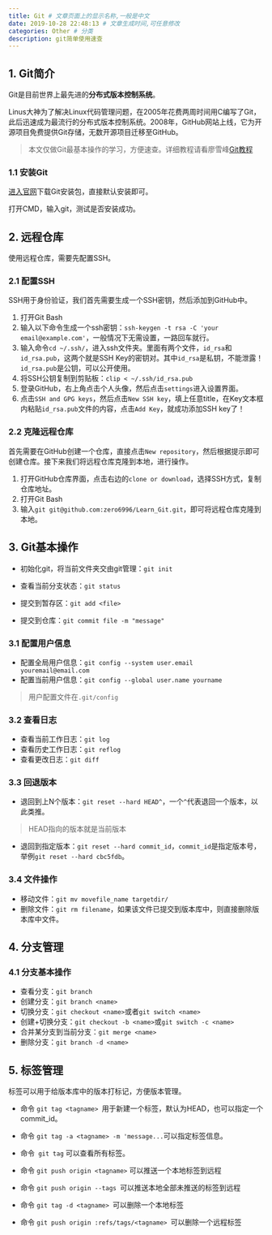 ```yaml
---
title: Git # 文章页面上的显示名称,一般是中文
date: 2019-10-28 22:48:13 # 文章生成时间,可任意修改
categories: Other # 分类
description: git简单使用速查
---
```



## 1. Git简介

Git是目前世界上最先进的**分布式版本控制系统**。



<!--more-->



Linus大神为了解决Linux代码管理问题，在2005年花费两周时间用C编写了Git，此后迅速成为最流行的分布式版本控制系统。2008年，GitHub网站上线，它为开源项目免费提供Git存储，无数开源项目迁移至GitHub。

> 本文仅做Git最基本操作的学习，方便速查。详细教程请看廖雪峰[Git教程](https://www.liaoxuefeng.com/wiki/896043488029600)



### 1.1 安装Git

[进入官网](https://git-scm.com/)下载Git安装包，直接默认安装即可。

打开CMD，输入git，测试是否安装成功。



## 2. 远程仓库

使用远程仓库，需要先配置SSH。

### 2.1 配置SSH

SSH用于身份验证，我们首先需要生成一个SSH密钥，然后添加到GitHub中。

1. 打开Git Bash
2. 输入以下命令生成一个ssh密钥：`ssh-keygen -t rsa -C 'your email@example.com'`，一般情况下无需设置，一路回车就行。
3. 输入命令`cd ~/.ssh/`，进入ssh文件夹。里面有两个文件，`id_rsa`和`id_rsa.pub`，这两个就是SSH Key的密钥对。其中`id_rsa`是私钥，不能泄露！`id_rsa.pub`是公钥，可以公开使用。
4. 将SSH公钥复制到剪贴板：`clip < ~/.ssh/id_rsa.pub`
5. 登录GitHub，右上角点击个人头像，然后点击`settings`进入设置界面。
6. 点击`SSH and GPG keys`，然后点击`New SSH key`，填上任意title，在Key文本框内粘贴`id_rsa.pub`文件的内容，点击`Add Key`，就成功添加SSH key了！

### 2.2 克隆远程仓库

首先需要在GitHub创建一个仓库，直接点击`New repository`，然后根据提示即可创建仓库。接下来我们将远程仓库克隆到本地，进行操作。

1. 打开GitHub仓库界面，点击右边的`clone or download`，选择SSH方式，复制仓库地址。
2. 打开Git Bash
3. 输入`git git@github.com:zero6996/Learn_Git.git`，即可将远程仓库克隆到本地。



## 3. Git基本操作

- 初始化git，将当前文件夹交由git管理：`git init`

- 查看当前分支状态：`git status`
- 提交到暂存区：`git add <file>`
- 提交到仓库：`git commit file -m "message"`

### 3.1 配置用户信息

- 配置全局用户信息：`git config --system user.email youremail@email.com`
- 配置当前用户信息：`git config --global user.name yourname`

> 用户配置文件在`.git/config`

### 3.2 查看日志

- 查看当前工作日志：`git log`
- 查看历史工作日志：`git reflog`
- 查看更改日志：`git diff`

### 3.3 回退版本

- 退回到上N个版本：`git reset --hard HEAD^`，一个`^`代表退回一个版本，以此类推。

> HEAD指向的版本就是当前版本

- 退回到指定版本：`git reset --hard commit_id`，`commit_id`是指定版本号，举例`git reset --hard cbc5fdb`。

### 3.4 文件操作

- 移动文件：`git mv movefile_name targetdir/`
- 删除文件：`git rm filename`，如果该文件已提交到版本库中，则直接删除版本库中文件。

## 4. 分支管理

### 4.1 分支基本操作

- 查看分支：`git branch`
- 创建分支：`git branch <name>`
- 切换分支：`git checkout <name>`或者`git switch <name>`
- 创建+切换分支：`git checkout -b <name>`或`git switch -c <name>`
- 合并某分支到当前分支：`git merge <name>`
- 删除分支：`git branch -d <name>`

## 5. 标签管理

标签可以用于给版本库中的版本打标记，方便版本管理。

- 命令 `git tag <tagname> `用于新建一个标签，默认为HEAD，也可以指定一个commit_id。
- 命令 `git tag -a <tagname> -m 'message...`可以指定标签信息。
- 命令` git tag` 可以查看所有标签。

- 命令 `git push origin <tagname>` 可以推送一个本地标签到远程
- 命令 `git push origin --tags `可以推送本地全部未推送的标签到远程
- 命令 `git tag -d <tagname> `可以删除一个本地标签
- 命令 `git push origin :refs/tags/<tagname> `可以删除一个远程标签

